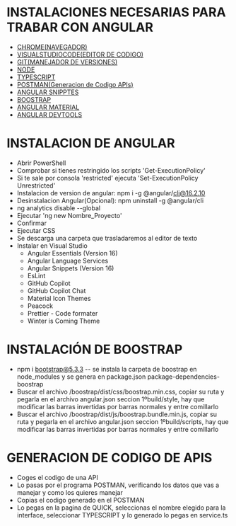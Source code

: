 # INSTALACIONES NECESARIAS PARA TRABAR CON ANGULAR
- [CHROME(NAVEGADOR)](https://www.google.com/intl/es_es/chrome/)
- [VISUALSTUDIOCODE(EDITOR DE CODIGO)](https://code.visualstudio.com/download)
- [GIT(MANEJADOR DE VERSIONES)](https://git-scm.com/)
- [NODE](https://nodejs.org/en/)
- [TYPESCRIPT](https://www.typescriptlang.org/download/)
- [POSTMAN(Generacion de Codigo APIs)](https://www.postman.com/downloads/)
- [ANGULAR SNIPPTES](https://marketplace.visualstudio.com/items?itemName=johnpapa.Angular2)
- [BOOSTRAP](https://getbootstrap.com/)
- [ANGULAR MATERIAL](https://material.angular.io/)
- [ANGULAR DEVTOOLS](https://chromewebstore.google.com/detail/angular-devtools/ienfalfjdbdpebioblfackkekamfmbnh)

 # INSTALACION DE ANGULAR
  - Abrir PowerShell
  - Comprobar si tienes restringido los scripts 'Get-ExecutionPolicy'
  - Si te sale por consola 'restricted' ejecuta 'Set-ExecutionPolicy Unrestricted'
  - Instalacion de version de angular: npm i -g @angular/cli@16.2.10
  - Desinstalacion Angular(Opcional): npm uninstall -g @angular/cli
  - ng analytics disable --global
  - Ejecutar 'ng new Nombre_Proyecto'
  - Confirmar
  - Ejecutar CSS
  - Se descarga una carpeta que trasladaremos al editor de texto
  - Instalar en Visual Studio
    - Angular Essentials (Version 16)
    - Angular Language Services
    - Angular Snippets (Version 16)
    - EsLint
    - GitHub Copilot
    - GitHub Copilot Chat
    - Material Icon Themes
    - Peacock
    - Prettier - Code formater
    - Winter is Coming Theme
   
# INSTALACIÓN DE BOOSTRAP
- npm i bootstrap@5.3.3 -- se instala la carpeta de boostrap en node_modules y se genera en package.json package-dependencies-boostrap
- Buscar el archivo /boostrap/dist/css/boostrap.min.css, copiar su ruta y pegarla en el archivo angular.json seccion 1ºbuild/style, hay que modificar las barras invertidas por barras normales y entre comillarlo
- Buscar el archivo /boostrap/dist/js/boostrap.bundle.min.js, copiar su ruta y pegarla en el archivo angular.json seccion 1ºbuild/scripts, hay que modificar las barras invertidas por barras normales y entre comillarlo

# GENERACION DE CODIGO DE APIS
- Coges el codigo de una API
- Lo pasas por el programa POSTMAN, verificando los datos que vas a manejar y como los quieres manejar
- Copias el codigo generado en el POSTMAN
- Lo pegas en la pagina de QUICK, seleccionas el nombre elegido para la interface, seleccionar TYPESCRIPT y lo generado lo pegas en service.ts

